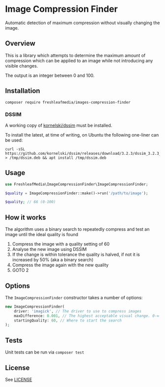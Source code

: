 # Image Compression Finder

Automatic detection of maximum compression without visually changing the image.


## Overview

This is a library which attempts to determine the maximum amount of compression which can be applied 
to an image while not introducing any visible changes.

The output is an integer between 0 and 100.


## Installation

```
composer require freshleafmedia/images-compression-finder
```

### DSSIM

A working copy of [kornelski/dssim](https://github.com/kornelski/dssim) must be installed.

To install the latest, at time of writing, on Ubuntu the following one-liner can be used:

```
curl -sSL https://github.com/kornelski/dssim/releases/download/3.2.3/dssim_3.2.3_amd64.deb > /tmp/dssim.deb && apt install /tmp/dssim.deb
```



## Usage

```php
use FreshleafMedia\ImageCompressionFinder\ImageCompressionFinder;

$quality = ImageCompressionFinder::make()->run('/path/to/image');

$quality; // 66 (0-100)
```


## How it works

The algorithm uses a binary search to repeatedly compress and test an image until the ideal quality is found

1. Compress the image with a quality setting of 60
2. Analyse the new image using DSSIM
3. If the change is within tolerance the quality is halved, if not it is increased by 50% (aka a binary search)
4. Compress the image again with the new quality
5. GOTO 2


## Options

The `ImageCompressionFinder` constructor takes a number of options:

```php
new ImageCompressionFinder(
    driver: 'imagick', // The driver to use to compress images
    maxDifference: 0.001, // The highest acceptable visual change. 0-∞ where 0 is no change at all
    startingQuality: 60, // Where to start the search
);
```


## Tests

Unit tests can be run via `composer test`



## License

See [LICENSE](LICENSE)
